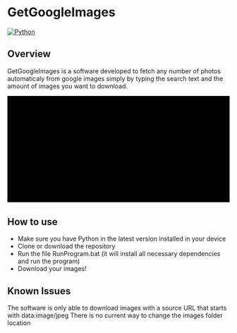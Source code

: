﻿# GetGoogleImages

[![Python](https://img.shields.io/badge/python-3.6%2B-blue.svg)](https://www.python.org/)

## Overview

GetGoogleImages is a software developed to fetch any number of photos automaticaly from google images simply by typing the search text and the amount of images you want to download.

![Demo](demo.gif)

## How to use

- Make sure you have Python in the latest version installed in your device
- Clone or download the repository
- Run the file RunProgram.bat (it will install all necessary dependencies and run the program)
- Download your images!

## Known Issues

The software is only able to download images with a source URL that starts with data:image/jpeg
There is no current way to change the images folder location
